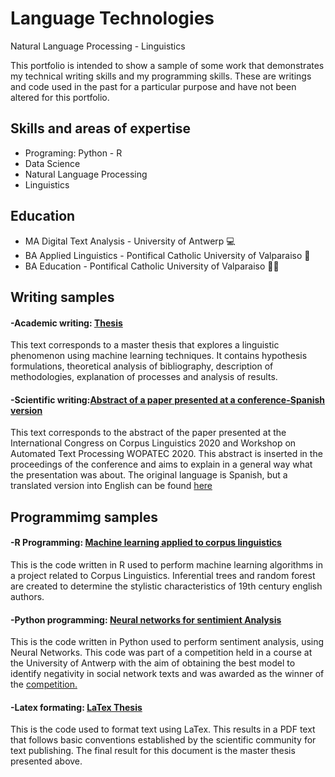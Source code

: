 # Language Technologies
Natural Language Processing - Linguistics

This portfolio is intended to show a sample of some work that demonstrates my technical writing skills and my programming skills. These are writings and code used in the past for a particular purpose and have not been altered for this portfolio.

## Skills and areas of expertise
- Programing: Python - R
- Data Science
- Natural Language Processing
- Linguistics
  
## Education
- MA Digital Text Analysis - University of Antwerp 💻
- BA Applied Linguistics - Pontifical Catholic University of Valparaiso 📜
- BA Education - Pontifical Catholic University of Valparaiso 👩‍🏫

## Writing samples

#### -Academic writing: [Thesis](https://github.com/valeravest1/portfolio/blob/main/Thesis_Valentina_Ravest.pdf)

This text corresponds to a master thesis that explores a linguistic phenomenon using machine learning techniques. It contains hypothesis formulations, theoretical analysis of bibliography, description of methodologies, explanation of processes and analysis of results.

#### -Scientific writing:[Abstract of a paper presented at a conference-Spanish version](https://pure.rug.nl/ws/portalfiles/portal/155049863/Libro_de_Res_menes_Actas_III_CILCC_2020_y_V_WoPATeC_2020_Virtual_.pdf#page=294)

This text corresponds to the abstract of the paper presented at the International Congress on Corpus Linguistics 2020 and Workshop on Automated Text Processing WOPATEC 2020. This abstract is inserted in the proceedings of the conference and aims to explain in a general way what the presentation was about. The original language is Spanish, but a translated version into English can be found [here](https://github.com/valeravest1/portfolio/blob/main/WOPATEC%20en.pdf)

## Programmimg samples

#### -R Programming: [Machine learning applied to corpus linguistics](https://github.com/valeravest1/portfolio/blob/main/code_thesis_r.ipynb)
This is the code written in R used to perform machine learning algorithms in a project related to Corpus Linguistics. Inferential trees and random forest are created to determine the stylistic characteristics of 19th century english authors.

#### -Python programming: [Neural networks for sentimient Analysis](https://github.com/valeravest1/portfolio/blob/main/Neural_BERT_HW_solution_adapted.ipynb)
This is the code written in Python used to perform sentiment analysis, using Neural Networks. This code was part of a competition held in a course at the University of Antwerp with the aim of obtaining the best model to identify negativity in social network texts and was awarded as the winner of the [competition.](https://www.uantwerpen.be/en/study/programmes/all-programmes/digital-text-analysis/about-the-programme/taste-of-dta/)

#### -Latex formating: [LaTex Thesis](https://github.com/valeravest1/portfolio/blob/main/latex-thesis-formating.tex)
This is the code used to format text using LaTex. This results in a PDF text that follows basic conventions established by the scientific community for text publishing. The final result for this document is the master thesis presented above.

